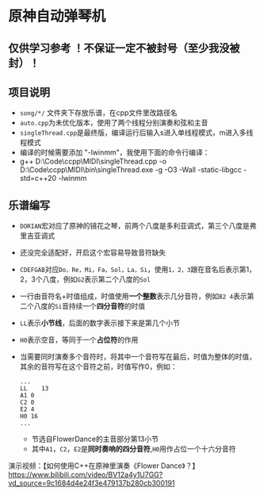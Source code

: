 # 原神自动弹琴机

## 仅供学习参考 ！不保证一定不被封号（至少我没被封）！

## 项目说明

- `song/*/` 文件夹下存放乐谱，在cpp文件里改路径名
- `auto.cpp`为未优化版本，使用了两个线程分别演奏和弦和主音
- `singleThread.cpp`是最终版，编译运行后输入s进入单线程模式，m进入多线程模式
- 编译的时候需要添加 "-lwinmm"，我使用下面的命令行编译：
- g++ D:\Code\ccpp\MIDI\singleThread.cpp -o D:\Code\ccpp\MIDI\bin\singleThread.exe -g -O3 -Wall -static-libgcc -std=c++20 -lwinmm 

## 乐谱编写

- `DORIAN`宏对应了原神的镜花之琴，前两个八度是多利亚调式，第三个八度是弗里吉亚调式

- 还没完全适配好，开启这个宏容易导致音符缺失

- `CDEFGAB`对应`Do，Re，Mi，Fa，Sol，La，Si`，使用`1，2，3`跟在音名后表示第1，2，3个八度，例如`G2`表示第二个八度的`Sol`

- 一行由音符名+时值组成，时值使用**一个整数**表示几分音符，例如`B2 4`表示第二个八度的`Si`音持续一个**四分音符**的时值

- `LL`表示**小节线**，后面的数字表示接下来是第几个小节

- `H0`表示空音，等同于一个**占位符**的作用

- 当需要同时演奏多个音符时，将其中一个音符写在最后，时值为整体的时值，其余的音符写在这个音符之前，时值写作0，例如：

  ``` none
  ...
  LL	13
  A1 0
  C2 0
  E2 4
  H0 16
  ...
  ```

  - 节选自FlowerDance的主音部分第13小节
  - 其中`A1`，`C2`，`E2`是**同时奏响的四分音符**,`H0`用作占位一个十六分音符

演示视频：【如何使用C++在原神里演奏《Flower Dance》？】https://www.bilibili.com/video/BV12a4y1U7GG?vd_source=9c1684d4e24f3e479137b280cb300191
